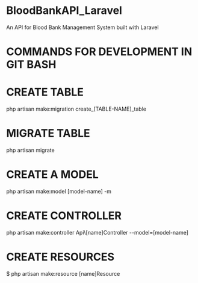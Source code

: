 # BloodBankAPI_Laravel
An API for Blood Bank Management System built with Laravel



# COMMANDS FOR DEVELOPMENT IN GIT BASH

# CREATE  TABLE
php artisan make:migration create_[TABLE-NAME]_table

# MIGRATE TABLE
php artisan migrate

# CREATE A MODEL
php artisan make:model [model-name] -m 

# CREATE CONTROLLER
php artisan make:controller Api\\[name]Controller --model=[model-name]

# CREATE RESOURCES
$ php artisan make:resource [name]Resource
